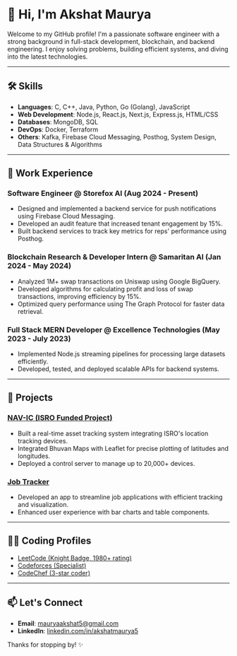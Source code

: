 # 👋 Hi, I'm Akshat Maurya

Welcome to my GitHub profile! I'm a passionate software engineer with a strong background in full-stack development, blockchain, and backend engineering. I enjoy solving problems, building efficient systems, and diving into the latest technologies.

---

## 🛠️ Skills
- **Languages**: C, C++, Java, Python, Go (Golang), JavaScript
- **Web Development**: Node.js, React.js, Next.js, Express.js, HTML/CSS
- **Databases**: MongoDB, SQL
- **DevOps**: Docker, Terraform
- **Others**: Kafka, Firebase Cloud Messaging, Posthog, System Design, Data Structures & Algorithms

---

## 💼 Work Experience
### **Software Engineer** @ Storefox AI (Aug 2024 - Present)
- Designed and implemented a backend service for push notifications using Firebase Cloud Messaging.
- Developed an audit feature that increased tenant engagement by 15%.
- Built backend services to track key metrics for reps' performance using Posthog.

### **Blockchain Research & Developer Intern** @ Samaritan AI (Jan 2024 - May 2024)
- Analyzed 1M+ swap transactions on Uniswap using Google BigQuery.
- Developed algorithms for calculating profit and loss of swap transactions, improving efficiency by 15%.
- Optimized query performance using The Graph Protocol for faster data retrieval.

### **Full Stack MERN Developer** @ Excellence Technologies (May 2023 - July 2023)
- Implemented Node.js streaming pipelines for processing large datasets efficiently.
- Developed, tested, and deployed scalable APIs for backend systems.

---

## 🚀 Projects
### [NAV-IC (ISRO Funded Project)](https://github.com/akshatMaurya5/Nav-IC)
- Built a real-time asset tracking system integrating ISRO's location tracking devices.
- Integrated Bhuvan Maps with Leaflet for precise plotting of latitudes and longitudes.
- Deployed a control server to manage up to 20,000+ devices.

### [Job Tracker](https://github.com/akshatMaurya5/jobTrackerApp)
- Developed an app to streamline job applications with efficient tracking and visualization.
- Enhanced user experience with bar charts and table components.

---

## 🧑‍💻 Coding Profiles
- [LeetCode (Knight Badge, 1980+ rating)](https://leetcode.com/u/tirederit_5/)
- [Codeforces (Specialist)](https://codeforces.com/profile/alchemist_5)
- [CodeChef (3-star coder)](https://www.codechef.com/users/tirederit)

---

## 📫 Let's Connect
- **Email**: [mauryaakshat5@gmail.com](mailto:mauryaakshat5@gmail.com)
- **LinkedIn**: [linkedin.com/in/akshatmaurya5](https://www.linkedin.com/in/akshatmaurya5/)

Thanks for stopping by! ✨
